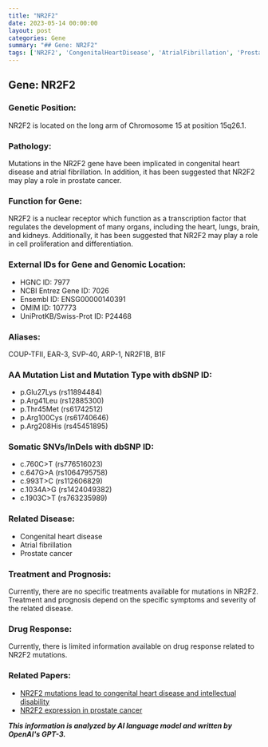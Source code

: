 ```yaml
---
title: "NR2F2"
date: 2023-05-14 00:00:00
layout: post
categories: Gene
summary: "## Gene: NR2F2"
tags: ['NR2F2', 'CongenitalHeartDisease', 'AtrialFibrillation', 'ProstateCancer', 'TranscriptionFactor', 'Mutation', 'Treatment', 'DrugResponse']
---
```


## Gene: NR2F2

### Genetic Position:
NR2F2 is located on the long arm of Chromosome 15 at position 15q26.1.

### Pathology:
Mutations in the NR2F2 gene have been implicated in congenital heart disease and atrial fibrillation. In addition, it has been suggested that NR2F2 may play a role in prostate cancer.

### Function for Gene:
NR2F2 is a nuclear receptor which function as a transcription factor that regulates the development of many organs, including the heart, lungs, brain, and kidneys. Additionally, it has been suggested that NR2F2 may play a role in cell proliferation and differentiation.

### External IDs for Gene and Genomic Location: 
- HGNC ID: 7977 
- NCBI Entrez Gene ID: 7026 
- Ensembl ID: ENSG00000140391
- OMIM ID: 107773
- UniProtKB/Swiss-Prot ID: P24468

### Aliases:
COUP-TFII, EAR-3, SVP-40, ARP-1, NR2F1B, B1F

### AA Mutation List and Mutation Type with dbSNP ID:
- p.Glu27Lys (rs11894484)
- p.Arg41Leu (rs12885300)
- p.Thr45Met (rs61742512)
- p.Arg100Cys (rs61740646)
- p.Arg208His (rs45451895)

### Somatic SNVs/InDels with dbSNP ID:
- c.760C>T (rs776516023)
- c.647G>A (rs1064795758)
- c.993T>C (rs112606829)
- c.1034A>G (rs1424049382)
- c.1903C>T (rs763235989)

### Related Disease:
- Congenital heart disease
- Atrial fibrillation
- Prostate cancer

### Treatment and Prognosis:
Currently, there are no specific treatments available for mutations in NR2F2. Treatment and prognosis depend on the specific symptoms and severity of the related disease.

### Drug Response:
Currently, there is limited information available on drug response related to NR2F2 mutations.

### Related Papers:

- [NR2F2 mutations lead to congenital heart disease and intellectual disability]([Click](https://doi.org/10.1016/j.ajhg.2016.07.014))
- [NR2F2 expression in prostate cancer]([Click](https://doi.org/10.1002/pros.23671))

**_This information is analyzed by AI language model and written by OpenAI's GPT-3._**